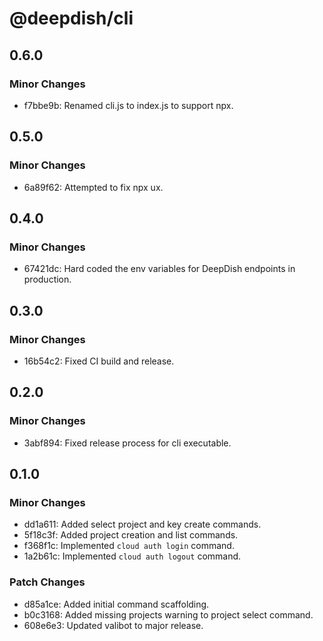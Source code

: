 # @deepdish/cli

## 0.6.0

### Minor Changes

- f7bbe9b: Renamed cli.js to index.js to support npx.

## 0.5.0

### Minor Changes

- 6a89f62: Attempted to fix npx ux.

## 0.4.0

### Minor Changes

- 67421dc: Hard coded the env variables for DeepDish endpoints in production.

## 0.3.0

### Minor Changes

- 16b54c2: Fixed CI build and release.

## 0.2.0

### Minor Changes

- 3abf894: Fixed release process for cli executable.

## 0.1.0

### Minor Changes

- dd1a611: Added select project and key create commands.
- 5f18c3f: Added project creation and list commands.
- f368f1c: Implemented `cloud auth login` command.
- 1a2b61c: Implemented `cloud auth logout` command.

### Patch Changes

- d85a1ce: Added initial command scaffolding.
- b0c3168: Added missing projects warning to project select command.
- 608e6e3: Updated valibot to major release.
